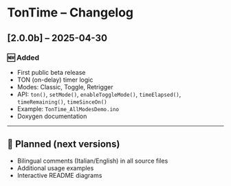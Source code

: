 # TonTime – Changelog

## [2.0.0b] – 2025-04-30

### 🆕 Added

- First public beta release
- TON (on-delay) timer logic
- Modes: Classic, Toggle, Retrigger
- API: `ton()`, `setMode()`, `enableToggleMode()`, `timeElapsed()`, `timeRemaining()`, `timeSinceOn()`
- Example: `TonTime_AllModesDemo.ino`
- Doxygen documentation

---

## 📝 Planned (next versions)

- Bilingual comments (Italian/English) in all source files
- Additional usage examples
- Interactive README diagrams
